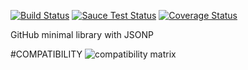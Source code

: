 [![Build Status](https://travis-ci.org/justapps4all/github-jsonp.svg?branch=master&1469911413891)](https://travis-ci.org/justapps4all/github-jsonp)
[![Sauce Test Status](https://saucelabs.com/buildstatus/juanmadev?1469911413891)](https://saucelabs.com/u/juanmadev?1469911413891)
[![Coverage Status](https://coveralls.io/repos/JUSTAPPS4ALL/github-jsonp/badge.svg?branch=master&1469911413891)](https://coveralls.io/r/JUSTAPPS4ALL/github-jsonp?branch=master&1469911413891)

GitHub minimal library with JSONP


#COMPATIBILITY
![compatibility matrix](https://saucelabs.com/browser-matrix/juanmadev.svg?1469911413891)